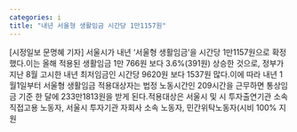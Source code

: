 ```yaml
---
categories: i
title: "내년 서울형 생활임금 시간당 1만1157원"
---
```

[시정일보 문명혜 기자] 서울시가 내년 ‘서울형 생활임금’을 시간당 1만1157원으로 확정했다.이는 올해 적용된 생활임금 1만 766원 보다 3.6%(391원) 상승한 것으로, 정부가 지난 8월 고시한 내년 최저임금인 시간당 9620원 보다 1537원 많다.이에 따라 내년 1월1일부터 서울형 생활임금 적용대상자는 법정 노동시간인 209시간을 근무하면 통상임금 기준 한 달에 233만1813원을 받게 된다.적용대상은 서울시 및 시 투자출연기관 소속 직접고용 노동자, 서울시 투자기관 자회사 소속 노동자, 민간위탁노동자(시비 100% 지원